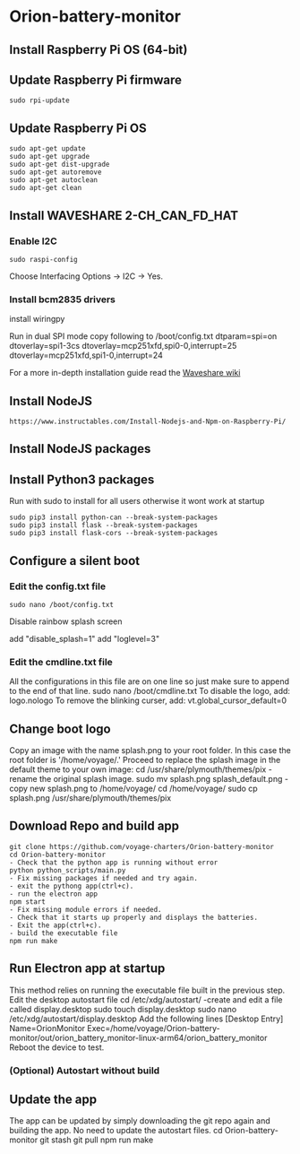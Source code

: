 # Orion-battery-monitor

## Install Raspberry Pi OS (64-bit) 

## Update Raspberry Pi firmware
```
sudo rpi-update
```
## Update Raspberry Pi OS
```
sudo apt-get update
sudo apt-get upgrade
sudo apt-get dist-upgrade
sudo apt-get autoremove
sudo apt-get autoclean
sudo apt-get clean
```
## Install WAVESHARE 2-CH_CAN_FD_HAT

### Enable I2C
```
sudo raspi-config
``` 
Choose Interfacing Options -> I2C -> Yes.

### Install bcm2835 drivers
install wiringpy

Run in dual SPI mode
copy following to /boot/config.txt
    dtparam=spi=on
    dtoverlay=spi1-3cs
    dtoverlay=mcp251xfd,spi0-0,interrupt=25
    dtoverlay=mcp251xfd,spi1-0,interrupt=24
     
For a more in-depth installation guide read the [Waveshare wiki](https://www.waveshare.com/wiki/2-CH_CAN_FD_HAT)

## Install NodeJS
    https://www.instructables.com/Install-Nodejs-and-Npm-on-Raspberry-Pi/
## Install NodeJS packages 

## Install Python3 packages
Run with sudo to install for all users otherwise it wont work at startup
``` 
sudo pip3 install python-can --break-system-packages
sudo pip3 install flask --break-system-packages
sudo pip3 install flask-cors --break-system-packages
``` 

## Configure a silent boot

### Edit the config.txt file

``` 
sudo nano /boot/config.txt
```
Disable rainbow splash screen

add "disable_splash=1"
add "loglevel=3"
### Edit the cmdline.txt file
All the configurations in this file are on one line so just make sure to append to the end of that line.
    sudo nano /boot/cmdline.txt
To disable the logo, add:
    logo.nologo
To remove the blinking curser, add:
    vt.global_cursor_default=0

## Change boot logo 
Copy an image with the name splash.png to your root folder. In this case the root folder is '/home/voyage/.' Proceed to replace the splash image in the default theme to your own image:
    cd /usr/share/plymouth/themes/pix
    - rename the original splash image.
    sudo mv splash.png splash_default.png
    - copy new splash.png to /home/voyage/
    cd /home/voyage/
    sudo cp splash.png /usr/share/plymouth/themes/pix

## Download Repo and build app

    git clone https://github.com/voyage-charters/Orion-battery-monitor
    cd Orion-battery-monitor
    - Check that the python app is running without error
    python python_scripts/main.py
    - Fix missing packages if needed and try again.
    - exit the pythong app(ctrl+c).
    - run the electron app 
    npm start 
    - Fix missing module errors if needed.
    - Check that it starts up properly and displays the batteries.
    - Exit the app(ctrl+c).
    - build the executable file 
    npm run make

## Run Electron app at startup
This method relies on running the executable file built in the previous step. 
Edit the desktop autostart file
    cd /etc/xdg/autostart/
    -create and edit a file called display.desktop
    sudo touch display.desktop
    sudo nano /etc/xdg/autostart/display.desktop
Add the following lines
    [Desktop Entry]
    Name=OrionMonitor
    Exec=/home/voyage/Orion-battery-monitor/out/orion_battery_monitor-linux-arm64/orion_battery_monitor
Reboot the device to test. 

### (Optional) Autostart without build
    

## Update the app 
The app can be updated by simply downloading the git repo again and building the app. No need to update the autostart files.
    cd Orion-battery-monitor
    git stash
    git pull 
    npm run make 



